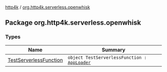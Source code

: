 [http4k](../index.md) / [org.http4k.serverless.openwhisk](./index.md)

## Package org.http4k.serverless.openwhisk

### Types

| Name | Summary |
|---|---|
| [TestServerlessFunction](-test-serverless-function/index.md) | `object TestServerlessFunction : `[`AppLoader`](../org.http4k.serverless/-app-loader.md) |
